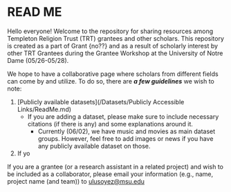 # READ ME
Hello everyone! Welcome to the repository for sharing resources among Templeton Religion Trust (TRT) grantees and other scholars. This repository is created as a part of Grant {no??} and as a result of scholarly interest by other TRT Grantees during the Grantee Workshop at the University of Notre Dame (05/26-05/28).

We hope to have a collaborative page where scholars from different fields can come by and utilize. To do so, there are ***a few guidelines*** we wish to note:
1) [Publicly available datasets](/Datasets/Publicly Accessible Links/ReadMe.md)
   -  If you are adding a dataset, please make sure to include necessary citations (if there is any) and some explanations around it. 
      -  Currently (06/02), we have music and movies as main dataset groups. However, feel free to add images or news if you have any publicly available dataset on those.
3) If yo





If you are a grantee (or a research assistant in a related project) and wish to be included as a collaborator, please email your information (e.g., name, project name (and team)) to ulusoyez@msu.edu

